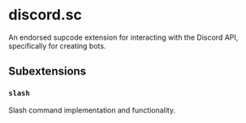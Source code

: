 # discord.sc

An endorsed supcode extension for interacting with the Discord API, specifically for creating bots.

## Subextensions

### `slash`

Slash command implementation and functionality.

